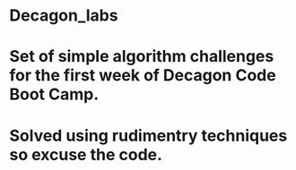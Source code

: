 # Decagon_labs
# Set of simple algorithm challenges for the first week of Decagon Code Boot Camp.
# Solved using rudimentry techniques so excuse the code.
